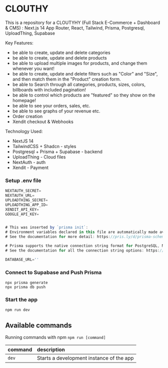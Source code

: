 # CLOUTHY

This is a repository for a CLOUTYHY (Full Stack E-Commerce + Dashboard & CMS) : Next.js 14 App Router, React, Tailwind, Prisma, Postgresql, UploadThing, Supabase

Key Features:

- be able to create, update and delete categories
- be able to create, update and delete products
- be able to upload multiple images for products, and change them whenever you want!
- be able to create, update and delete filters such as "Color" and "Size", and then match them in the "Product" creation form.
- be able to Search through all categories, products, sizes, colors, billboards with included pagination!
- be able to control which products are "featured" so they show on the homepage!
- be able to see your orders, sales, etc.
- be able to see graphs of your revenue etc.
- Order creation
- Xendit checkout & Webhooks

Technology Used:

- NextJS 14
- TailwindCSS + Shadcn - styles
- Postgresql + Prisma + Supabase - backend
- UploadThing - Cloud files
- NextAuth - auth
- Xendit - Payment

### Setup .env file

```js
NEXTAUTH_SECRET=
NEXTAUTH_URL=
UPLOADTHING_SECRET=
UPLOADTHING_APP_ID=
XENDIT_API_KEY=
GOOGLE_API_KEY=


# This was inserted by `prisma init`:
# Environment variables declared in this file are automatically made available to Prisma.
# See the documentation for more detail: https://pris.ly/d/prisma-schema#accessing-environment-variables-from-the-schema

# Prisma supports the native connection string format for PostgreSQL, MySQL, SQLite, SQL Server, MongoDB and CockroachDB.
# See the documentation for all the connection string options: https://pris.ly/d/connection-strings

DATABASE_URL=''
```

### Connect to Supabase and Push Prisma

```shell
npx prisma generate
npx prisma db push
```

### Start the app

```shell
npm run dev
```

## Available commands

Running commands with npm `npm run [command]`

| command | description                              |
| :------ | :--------------------------------------- |
| `dev`   | Starts a development instance of the app |
